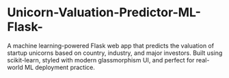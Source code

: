 # Unicorn-Valuation-Predictor-ML-Flask-
A machine learning-powered Flask web app that predicts the valuation of startup unicorns based on country, industry, and major investors. Built using scikit-learn, styled with modern glassmorphism UI, and perfect for real-world ML deployment practice.
